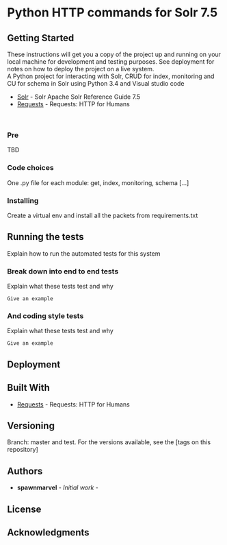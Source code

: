 # Python HTTP commands for Solr 7.5

## Getting Started
These instructions will get you a copy of the project up and running on your local machine for development and testing purposes. See deployment for notes on how to deploy the project on a live system.
<br>
A Python project for interacting with Solr, CRUD for index, monitoring and CU for schema in Solr using Python 3.4 and Visual studio code
<br>
* [Solr](http://lucene.apache.org/solr/guide//) - Solr Apache Solr Reference Guide 7.5
* [Requests](http://docs.python-requests.org/en/master//) - Requests: HTTP for Humans
<br>



### Pre

TBD

### Code choices
One .py file for each module: get, index, monitoring, schema [...]
### Installing

Create a virtual env and install all the packets from requirements.txt
## Running the tests
Explain how to run the automated tests for this system
### Break down into end to end tests
Explain what these tests test and why

```
Give an example
```
### And coding style tests
Explain what these tests test and why
```
Give an example
```
## Deployment


## Built With

* [Requests](http://docs.python-requests.org/en/master//) - Requests: HTTP for Humans


## Versioning
Branch: master and test.
For the versions available, see the [tags on this repository]

## Authors

* **spawnmarvel** - *Initial work* - 


## License


## Acknowledgments











